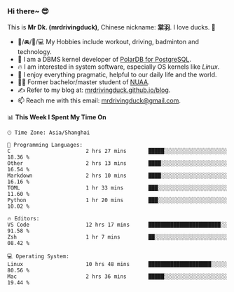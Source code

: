 ### Hi there~ 😎

This is **Mr Dk. (mrdrivingduck)**, Chinese nickname: **棠羽**. I love ducks. 🦆

- 💪/🚘/🏸/💻 My Hobbies include workout, driving, badminton and technology.
- 🍊 I am a DBMS kernel developer of [PolarDB for PostgreSQL](https://github.com/ApsaraDB/PolarDB-for-PostgreSQL).
- 🔥 I am interested in system software, especially OS kernels like *Linux*.
- 🔧 I enjoy everything pragmatic, helpful to our daily life and the world.
- 👨‍🎓 Former bachelor/master student of [NUAA](https://en.wikipedia.org/wiki/Nanjing_University_of_Aeronautics_and_Astronautics).
- ✍ Refer to my blog at: [mrdrivingduck.github.io/blog](https://mrdrivingduck.github.io/blog/).
- 📫 Reach me with this email: [mrdrivingduck@gmail.com](mailto:mrdrivingduck@gmail.com).

<!--START_SECTION:waka-->
📊 **This Week I Spent My Time On** 

```text
🕑︎ Time Zone: Asia/Shanghai

💬 Programming Languages: 
C                        2 hrs 27 mins       █████░░░░░░░░░░░░░░░░░░░░   18.36 % 
Other                    2 hrs 13 mins       ████░░░░░░░░░░░░░░░░░░░░░   16.54 % 
Markdown                 2 hrs 10 mins       ████░░░░░░░░░░░░░░░░░░░░░   16.16 % 
TOML                     1 hr 33 mins        ███░░░░░░░░░░░░░░░░░░░░░░   11.60 % 
Python                   1 hr 20 mins        ███░░░░░░░░░░░░░░░░░░░░░░   10.02 % 

🔥 Editors: 
VS Code                  12 hrs 17 mins      ███████████████████████░░   91.58 % 
Zsh                      1 hr 7 mins         ██░░░░░░░░░░░░░░░░░░░░░░░   08.42 % 

💻 Operating System: 
Linux                    10 hrs 48 mins      ████████████████████░░░░░   80.56 % 
Mac                      2 hrs 36 mins       █████░░░░░░░░░░░░░░░░░░░░   19.44 % 
```


<!--END_SECTION:waka-->

<!-- ![Mr Dk.'s GitHub Stats](https://github-readme-stats.vercel.app/api?username=mrdrivingduck&count_private&show_icons=true&theme=buefy) -->

<!-- ![Most Used Languages](https://github-readme-stats.vercel.app/api/top-langs/?username=mrdrivingduck&exclude_repo=mips32-CPU,snort-tcp-socket&theme=buefy&layout=compact&langs_count=10) -->


<!--
**mrdrivingduck/mrdrivingduck** is a ✨ _special_ ✨ repository because its `README.md` (this file) appears on your GitHub profile.

Here are some ideas to get you started:

- 🔭 I’m currently working on ...
- 🌱 I’m currently learning ...
- 👯 I’m looking to collaborate on ...
- 🤔 I’m looking for help with ...
- 💬 Ask me about ...
- 📫 How to reach me: ...
- 😄 Pronouns: ...
- ⚡ Fun fact: ...
-->
